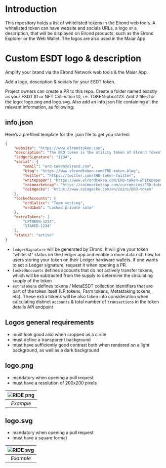 # Introduction

This repository holds a list of whitelisted tokens in the Elrond web tools. A whitelisted token can have website and socials URLs, a logo or a description, that will be displayed on Elrond products, such as the Elrond Explorer or the Web Wallet. The logos are also used in the Maiar App.

# Custom ESDT logo & description
Amplify your brand via the Elrond Network web tools & the Maiar App.

Add a logo, description & socials for your ESDT token.

Project owners can create a PR to this repo. Create a folder named exactly as your ESDT ID or NFT Collection ID, i.e. TOKEN-abcc123. Add 2 files for the logo: logo.png and logo.svg. Also add an info.json file containing all the relevant information, as following:

## info.json

Here’s a prefilled template for the .json file to get you started:

```JSON
{
    "website": "https://www.elrondtoken.com",
    "description": "The ERD token is the utility token of Elrond Token",
    "ledgerSignature": "1234",
    "social": {
        "email": "erd-token@elrond.com",
        "blog": "https://www.elrondtoken.com/ERD-token-blog",
        "twitter": "https://twitter.com/ERD-token-twitter",
        "whitepaper": "https://www.elrondtoken.com/ERD-token-whitepaper.pdf",
        "coinmarketcap": "https://coinmarketcap.com/currencies/ERD-token",
        "coingecko": "https://www.coingecko.com/en/coins/ERD-token"
    },
    "lockedAccounts": {
        "erd1alice": "Team vesting",
        "erd1bob": "Locked private sale"
    },
    "extraTokens": [
        "LPTOKEN-1234",
        "STAKED-1234"
    ],
    "status": "active"
}
```

- `ledgerSignature` will be generated by Elrond. It will give your token “whitelist” status on the Ledger app and enable a more data rich flow for users storing your token on their Ledger hardware wallets. If one wants to set a Ledger signature, request it when opening a PR.
- `lockedAccounts` defines accounts that do not actively transfer tokens, which will be subtracted from the supply to determine the circulating supply of the token
- `extraTokens` defines tokens / MetaESDT collection identifiers that are part of the token itself (LP tokens, Farm tokens, Metastaking tokens, etc). These extra tokens will be also taken into consideration when calculating distinct `accounts` & total number of `transactions` in the token details API endpoint

## Logos general requirements

- must look good also when cropped as a circle
- must define a transparent background
- must have sufficiently good contrast both when rendered on a light background, as well as a dark background

## logo.png

- mandatory when opening a pull request
- must have a resolution of 200x200 pixels

| ![RIDE png](https://github.com/ElrondNetwork/assets/blob/master/tokens/RIDE-7d18e9/logo.png?raw=true) | 
|:--:| 
| *Example* |

## logo.svg

- mandatory when opening a pull request
- must have a square format

| ![RIDE svg](https://github.com/ElrondNetwork/assets/blob/master/tokens/RIDE-7d18e9/logo.svg?raw=true) | 
|:--:| 
| *Example* |
